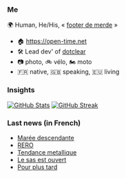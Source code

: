 ### Me

🌍 Human, He/His, « [footer de merde](https://open-time.net/post/2013/07/17/La-veritable-histoire-du-Footer-de-merde-) » 
* 🏠 https://open-time.net 
* 🛠️ Lead dev' of [dotclear](https://git.dotclear.org/dev/dotclear)
* 📷 photo, 🚲 vélo, 🏍️ moto 
* 🇫🇷 native, 🇬🇧 speaking, 🇪🇺 living

### Insights

[![GitHub Stats](https://github-readme-stats-sigma-five.vercel.app/api?username=franck-paul)](https://github.com/franck-paul)
[![GitHub Streak](https://github-readme-streak-stats.herokuapp.com?user=franck-paul)](https://git.io/streak-stats)

### Last news (in French)

<!-- BLOG-POST-LIST:START -->
- [Marée descendante](https://open-time.net/post/2023/09/02/Maree-descendante)
- [RERO](https://open-time.net/post/2023/09/01/RERO)
- [Tendance metallique](https://open-time.net/post/2023/08/31/Tendance-metallique)
- [Le sas est ouvert](https://open-time.net/post/2023/08/30/Le-sas-est-ouvert)
- [Pour plus tard](https://open-time.net/post/2023/08/29/Pour-plus-tard)
<!-- BLOG-POST-LIST:END -->

